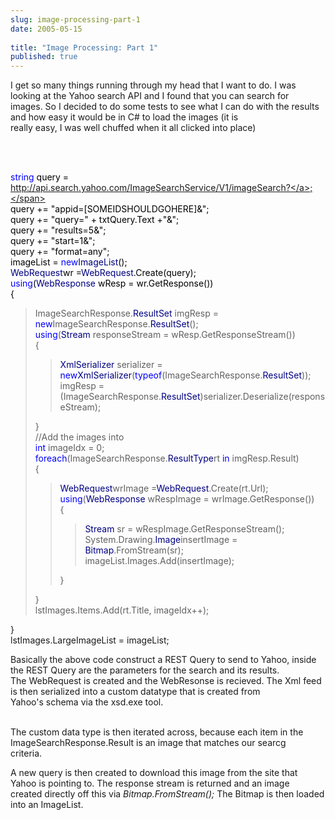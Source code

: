 ```yaml
---
slug: image-processing-part-1
date: 2005-05-15
 
title: "Image Processing: Part 1"
published: true
---
```

I get so many things running through my head that I want to do.  I was looking at the Yahoo search API and I found that you can search for<br />images.  So I decided to do some tests to see what I can do with the results and how easy it would be in C# to load the images (it is<br />really easy, I was well chuffed when it all clicked into place)<p /><br /><p style="COLOR: #000000;"><br />  <span style="COLOR: #0000ff;">string</span> <span style="">query = <a href="http://api.search.yahoo.com/ImageSearchService/V1/imageSearch?">http://api.search.yahoo.com/ImageSearchService/V1/imageSearch?</a>;</span><br />  query += "appid=[SOMEIDSHOULDGOHERE]&amp;";    <br />  query += "query=" + txtQuery.Text +"&amp;";    <br />  query += "results=5&amp;";    <br />  query += "start=1&amp;";<br />  query += "format=any";<br />  imageList = <span style="COLOR: #0000ff;">new</span><span style="COLOR: #000080;">ImageList</span>();    <br />  <span style="COLOR: #000080;">WebRequest</span><span style="">wr =</span><span style="COLOR: #000080;">WebRequest</span>.Create(query);<br />  <span style="COLOR: #0000ff;">using</span><span style="">(</span><span style="COLOR: #000080;">WebResponse</span> wResp = wr.GetResponse())<br />    {</p><blockquote style="MARGIN-RIGHT: 0px;">ImageSearchResponse.<span style="COLOR: #000080;">ResultSet</span> <span style="">imgResp =</span> <span style="COLOR: #0000ff;">new</span><span style="">ImageSearchResponse.</span><span style="COLOR: #000080;">ResultSet</span>();<br />  <span style="COLOR: #0000ff;">using</span><span style="">(</span><span style="COLOR: #000080;">Stream</span> responseStream = wResp.GetResponseStream())<br />  {<blockquote style="MARGIN-RIGHT: 0px;">
<span style="COLOR: #000080;">XmlSerializer</span> <span style="">serializer =</span>  <span style="COLOR: #0000ff;">new</span><span style="COLOR: #000080;">XmlSerializer</span><span style="">(</span><span style="COLOR: #0000ff;">typeof</span><span style="">(ImageSearchResponse.</span><span style="COLOR: #000080;">ResultSet</span>));<br />  imgResp = (ImageSearchResponse.<span style="COLOR: #000080;">ResultSet</span>)serializer.Deserialize(responseStream);  </blockquote>}<br />  //Add the images into <br />  <span style="COLOR: #0000ff;">int</span> imageIdx = 0;<br />  <span style="COLOR: #0000ff;">foreach</span><span style="">(ImageSearchResponse.</span><span style="COLOR: #000080;">ResultType</span><span style="">rt</span> <span style="COLOR: #0000ff;">in</span> imgResp.Result)<br />    { <blockquote style="MARGIN-RIGHT: 0px;">
<span style="COLOR: #000080;">WebRequest</span><span style="">wrImage =</span><span style="COLOR: #000080;">WebRequest</span>.Create(rt.Url);<br />  <span style="COLOR: #0000ff;">using</span><span style="">(</span><span style="COLOR: #000080;">WebResponse</span> wRespImage = wrImage.GetResponse())<br />    {<blockquote style="MARGIN-RIGHT: 0px;">
<span style="COLOR: #000080;">Stream</span> sr = wRespImage.GetResponseStream();<br />  System.Drawing.<span style="COLOR: #000080;">Image</span><span style="">insertImage =</span> <span style="COLOR: #000080;">Bitmap</span>.FromStream(sr);<br />  imageList.Images.Add(insertImage);</blockquote>} </blockquote> }  <br />  lstImages.Items.Add(rt.Title, imageIdx++);</blockquote><span style="">}</span><br />  lstImages.LargeImageList = imageList;<p />Basically the above code construct a REST Query to send to Yahoo, inside the REST Query are the parameters for the search and its results. <br />The WebRequest is created and the WebResonse is recieved.  The Xml feed is then serialized into a custom datatype that is created from<br />Yahoo's schema via the xsd.exe tool.<p />        <br />The custom data type is then iterated across, because each item in the ImageSearchResponse.Result is an image that matches our searcg<br />criteria. <p />A new query is then created to download this image from the site that Yahoo is pointing to.  The response stream is returned and an image<br />created directly off this via <em>Bitmap.FromStream();</em> The Bitmap is then loaded into an ImageList.

